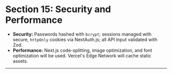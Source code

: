# Section 15: Security and Performance

* **Security:** Passwords hashed with `bcrypt`; sessions managed with secure, `httpOnly` cookies via NextAuth.js; all API input validated with Zod.
* **Performance:** Next.js code-splitting, image optimization, and font optimization will be used. Vercel's Edge Network will cache static assets.

---
